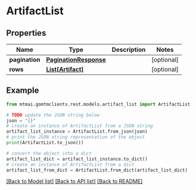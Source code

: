 # ArtifactList


## Properties

Name | Type | Description | Notes
------------ | ------------- | ------------- | -------------
**pagination** | [**PaginationResponse**](PaginationResponse.md) |  | [optional] 
**rows** | [**List[Artifact]**](Artifact.md) |  | [optional] 

## Example

```python
from mtmai.gomtmclients.rest.models.artifact_list import ArtifactList

# TODO update the JSON string below
json = "{}"
# create an instance of ArtifactList from a JSON string
artifact_list_instance = ArtifactList.from_json(json)
# print the JSON string representation of the object
print(ArtifactList.to_json())

# convert the object into a dict
artifact_list_dict = artifact_list_instance.to_dict()
# create an instance of ArtifactList from a dict
artifact_list_from_dict = ArtifactList.from_dict(artifact_list_dict)
```
[[Back to Model list]](../README.md#documentation-for-models) [[Back to API list]](../README.md#documentation-for-api-endpoints) [[Back to README]](../README.md)


